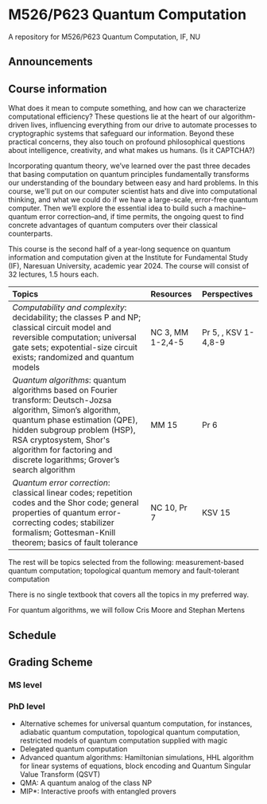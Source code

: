 # M526/P623 Quantum Computation
A repository for M526/P623 Quantum Computation, IF, NU

## Announcements

## Course information

What does it mean to compute something, and how can we characterize computational efficiency? These questions lie at the heart of our algorithm-driven lives, influencing everything from our drive to automate processes to cryptographic systems that safeguard our information. Beyond these practical concerns, they also touch on profound philosophical questions about intelligence, creativity, and what makes us humans. (Is it CAPTCHA?)

Incorporating quantum theory, we’ve learned over the past three decades that basing computation on quantum principles fundamentally transforms our understanding of the boundary between easy and hard problems. In this course, we'll put on our computer scientist hats and dive into computational thinking, and what we could do if we have a large-scale, error-free quantum computer. Then we’ll explore the essential idea to build such a machine–quantum error correction–and, if time permits, the ongoing quest to find concrete advantages of quantum computers over their classical counterparts. 

This course is the second half of a year-long sequence on quantum information and computation given at the Institute for Fundamental Study (IF), Naresuan University, academic year 2024. The course will consist of 32 lectures, 1.5 hours each. 

|Topics|Resources|Perspectives|
|:-----|:--------|:-----------|
|*Computability and complexity*: decidability; the classes P and NP; classical circuit model and reversible computation; universal gate sets; expotential-size circuit exists; randomized and quantum models| NC 3, MM 1-2,4-5|Pr 5, , KSV 1-4,8-9|
|*Quantum algorithms*: quantum algorithms based on Fourier transform: Deutsch-Jozsa algorithm, Simon’s algorithm, quantum phase estimation (QPE), hidden subgroup problem (HSP), RSA cryptosystem, Shor's algorithm for factoring and discrete logarithms; Grover’s search algorithm|MM 15| Pr 6|
|*Quantum error correction*: classical linear codes; repetition codes and the Shor code; general properties of quantum error-correcting codes; stabilizer formalism; Gottesman-Knill theorem; basics of fault tolerance|NC 10, Pr 7|KSV 15

The rest will be topics selected from the following: measurement-based quantum computation; topological quantum memory and fault-tolerant computation 

There is no single textbook that covers all the topics in my preferred way. 

For quantum algorithms, we will follow Cris Moore and Stephan Mertens

## Schedule

## Grading Scheme

### MS level

### PhD level

- Alternative schemes for universal quantum computation, for instances, adiabatic quantum computation, topological quantum computation, restricted models of quantum computation supplied with magic
- Delegated quantum computation
- Advanced quantum algorithms: Hamiltonian simulations, HHL algorithm for linear systems of equations, block encoding and Quantum Singular Value Transform (QSVT)
- QMA: A quantum analog of the class NP
- MIP*: Interactive proofs with entangled provers
